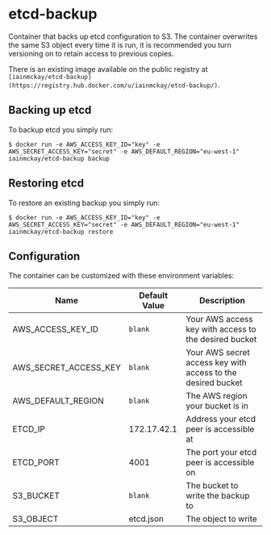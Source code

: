 # etcd-backup

Container that backs up etcd configuration to S3. The container overwrites the same S3 object every time it is run, it is recommended you turn
versioning on to retain access to previous copies.

There is an existing image available on the public registry at `[iainmckay/etcd-backup](https://registry.hub.docker.com/u/iainmckay/etcd-backup/)`.

## Backing up etcd

To backup etcd you simply run:

    $ docker run -e AWS_ACCESS_KEY_ID="key" -e AWS_SECRET_ACCESS_KEY="secret" -e AWS_DEFAULT_REGION="eu-west-1" iainmckay/etcd-backup backup

## Restoring etcd

To restore an existing backup you simply run:

    $ docker run -e AWS_ACCESS_KEY_ID="key" -e AWS_SECRET_ACCESS_KEY="secret" -e AWS_DEFAULT_REGION="eu-west-1" iainmckay/etcd-backup restore

## Configuration 

The container can be customized with these environment variables:

Name | Default Value | Description
--- | --- | ---
AWS_ACCESS_KEY_ID | `blank` | Your AWS access key with access to the desired bucket
AWS_SECRET_ACCESS_KEY | `blank` | Your AWS secret access key with access to the desired bucket
AWS_DEFAULT_REGION | `blank` | The AWS region your bucket is in
ETCD_IP | 172.17.42.1 | Address your etcd peer is accessible at
ETCD_PORT | 4001 | The port your etcd peer is accessible on
S3_BUCKET | `blank` | The bucket to write the backup to
S3_OBJECT | etcd.json | The object to write
